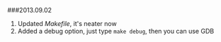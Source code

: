###2013.09.02
1. Updated *Makefile*, it's neater now
2. Added a debug option, just type `make debug`, then you can use GDB  
